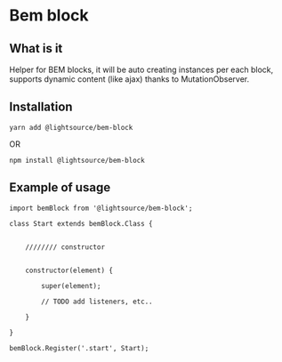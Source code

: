 # Bem block

## What is it
Helper for BEM blocks, it will be auto creating instances per each block, supports dynamic content (like ajax) thanks to MutationObserver.

## Installation
```
yarn add @lightsource/bem-block
```
OR
```
npm install @lightsource/bem-block
```

## Example of usage

```
import bemBlock from '@lightsource/bem-block';

class Start extends bemBlock.Class {


    //////// constructor


    constructor(element) {

        super(element);

        // TODO add listeners, etc..

    }

}

bemBlock.Register('.start', Start);
```
